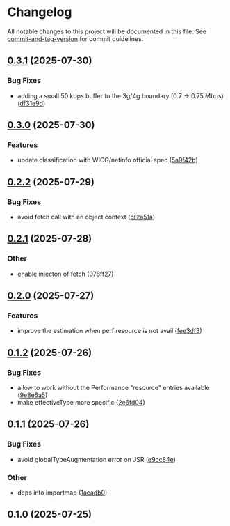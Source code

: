 # Changelog

All notable changes to this project will be documented in this file. See [commit-and-tag-version](https://github.com/absolute-version/commit-and-tag-version) for commit guidelines.

## [0.3.1](https://github.com/esroyo/network-information-api-polyfill/compare/v0.3.0...v0.3.1) (2025-07-30)


### Bug Fixes

* adding a small 50 kbps buffer to the 3g/4g boundary (0.7 → 0.75 Mbps) ([df31e9d](https://github.com/esroyo/network-information-api-polyfill/commit/df31e9dc25f596c93e5221be5a68c7ed60b15d2c))

## [0.3.0](https://github.com/esroyo/network-information-api-polyfill/compare/v0.2.2...v0.3.0) (2025-07-30)


### Features

* update classification with WICG/netinfo official spec ([5a9f42b](https://github.com/esroyo/network-information-api-polyfill/commit/5a9f42bd58a2822ff346d97edf85b3760e055b2b))

## [0.2.2](https://github.com/esroyo/network-information-api-polyfill/compare/v0.2.1...v0.2.2) (2025-07-29)


### Bug Fixes

* avoid fetch call with an object context ([bf2a51a](https://github.com/esroyo/network-information-api-polyfill/commit/bf2a51a9094dc5c425f6fd312533300e186c221d))

## [0.2.1](https://github.com/esroyo/network-information-api-polyfill/compare/v0.2.0...v0.2.1) (2025-07-28)


### Other

* enable injecton of fetch ([078ff27](https://github.com/esroyo/network-information-api-polyfill/commit/078ff27a2c05968fc9aa307ad735fe0fd6c2ab19))

## [0.2.0](https://github.com/esroyo/network-information-api-polyfill/compare/v0.1.2...v0.2.0) (2025-07-27)


### Features

* improve the estimation when perf resource is not avail ([fee3df3](https://github.com/esroyo/network-information-api-polyfill/commit/fee3df3088adae45941655d51747230e31d43f4e))

## [0.1.2](https://github.com/esroyo/network-information-api-polyfill/compare/v0.1.1...v0.1.2) (2025-07-26)


### Bug Fixes

* allow to work without the Performance "resource" entries available ([9e8e6a5](https://github.com/esroyo/network-information-api-polyfill/commit/9e8e6a5855e2c3f3e6d70eed341a9d045699b707))
* make effectiveType more specific ([2e6fd04](https://github.com/esroyo/network-information-api-polyfill/commit/2e6fd0417d4030adbd323961565f0c37ea0b1b09))

## 0.1.1 (2025-07-26)


### Bug Fixes

* avoid globalTypeAugmentation error on JSR ([e9cc84e](https://github.com/esroyo/network-information-api-polyfill/commit/e9cc84ebe5114652b5feffa2d545d265fe620d20))


### Other

* deps into importmap ([1acadb0](https://github.com/esroyo/network-information-api-polyfill/commit/1acadb035646ad6dac77e884bb887cc8da29f376))

## 0.1.0 (2025-07-25)
